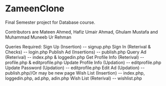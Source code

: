 # ZameenClone


Final Semester project for Database course.

Contributors are Mateen Ahmed, Hafiz Umair Ahmad, Ghulam Mustafa and Muhammad Muneeb Ur Rehman


Queries Required:
Sign Up (Insertion) 		          -- signup.php
Sign In (Reterival & Checks)	    -- login.php
Publish Ad (Insertions) 	        -- publish.php
Query Ad (Reterival) 		          -- index.php & loggedin.php
Get Profile Info (Reterival) 	    -- profile.php & editprofile.php
Update Profile Info (Updation) 	  -- editprofile.php
Update Password (Updation) 	      -- editprofile.php
Edit Ad (Updation) 		            -- publish.php//Or may be new page
Wish List (Insertion) 		        -- index.php, loggedin.php, ad.php, adin.php
Wish List (Reterival) 		        -- wishlist.php
